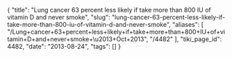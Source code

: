 {
    "title": "Lung cancer 63 percent less likely if take more than 800 IU of vitamin D and never smoke",
    "slug": "lung-cancer-63-percent-less-likely-if-take-more-than-800-iu-of-vitamin-d-and-never-smoke",
    "aliases": [
        "/Lung+cancer+63+percent+less+likely+if+take+more+than+800+IU+of+vitamin+D+and+never+smoke+\u2013+Oct+2013",
        "/4482"
    ],
    "tiki_page_id": 4482,
    "date": "2013-08-24",
    "tags": []
}